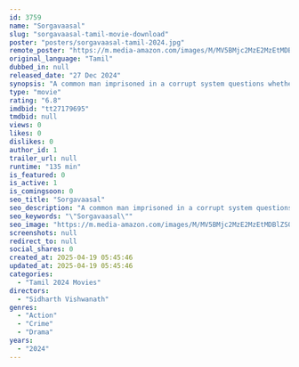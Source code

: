 ```yaml
---
id: 3759
name: "Sorgavaasal"
slug: "sorgavaasal-tamil-movie-download"
poster: "posters/sorgavaasal-tamil-2024.jpg"
remote_poster: "https://m.media-amazon.com/images/M/MV5BMjc2MzE2MzEtMDBlZS00YWQxLTlhODUtNTNjNjQxZGFlZGVmXkEyXkFqcGc@._V1_SX300.jpg"
original_language: "Tamil"
dubbed_in: null
released_date: "27 Dec 2024"
synopsis: "A common man imprisoned in a corrupt system questions whether jails truly rehabilitate or push individuals deeper into crime's abyss."
type: "movie"
rating: "6.8"
imdbid: "tt27179695"
tmdbid: null
views: 0
likes: 0
dislikes: 0
author_id: 1
trailer_url: null
runtime: "135 min"
is_featured: 0
is_active: 1
is_comingsoon: 0
seo_title: "Sorgavaasal"
seo_description: "A common man imprisoned in a corrupt system questions whether jails truly rehabilitate or push individuals deeper into crime's abyss."
seo_keywords: "\"Sorgavaasal\""
seo_image: "https://m.media-amazon.com/images/M/MV5BMjc2MzE2MzEtMDBlZS00YWQxLTlhODUtNTNjNjQxZGFlZGVmXkEyXkFqcGc@._V1_SX300.jpg"
screenshots: null
redirect_to: null
social_shares: 0
created_at: 2025-04-19 05:45:46
updated_at: 2025-04-19 05:45:46
categories:
  - "Tamil 2024 Movies"
directors:
  - "Sidharth Vishwanath"
genres:
  - "Action"
  - "Crime"
  - "Drama"
years:
  - "2024"
---
```

